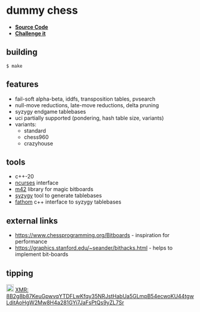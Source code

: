 # dummy chess

* [**Source Code**](https://codeberg.org/theoden8/dummy_chess)
* [**Challenge it**](https://lichess.org/@/theoden8_uci)

## building

```
$ make
```

## features

* fail-soft alpha-beta, iddfs, transposition tables, pvsearch
* null-move reductions, late-move reductions, delta pruning
* syzygy endgame tablebases
* uci partially supported (pondering, hash table size, variants)
* variants:
    - standard
    - chess960
    - crazyhouse

## tools

* c++-20
* [ncurses](https://invisible-island.net/ncurses/announce.html) interface
* [m42](https://github.com/sinandredemption/M42) library for magic bitboards
* [syzygy](https://github.com/syzygy1/tb) tool to generate tablebases
* [fathom](https://github.com/jdart1/Fathom) c++ interface to syzygy tablebases

## external links

* https://www.chessprogramming.org/Bitboards - inspiration for performance
* https://graphics.stanford.edu/~seander/bithacks.html - helps to implement bit-boards

## tipping

[<img src="https://www.getmonero.org/press-kit/symbols/monero-symbol-480.png" alt="xmr" height="20" width="20">](https://getmonero.org) [XMR: 8B2g8b87KeuGpwvqYTDFLwKfqy35NRJstHabUa5GLmpB54ecwoKU44tgwLditAoHgW2Mw8H4a281GYi7JaFsPtQs9yZL7Sr](monero:8B2g8b87KeuGpwvqYTDFLwKfqy35NRJstHabUa5GLmpB54ecwoKU44tgwLditAoHgW2Mw8H4a281GYi7JaFsPtQs9yZL7Sr)
